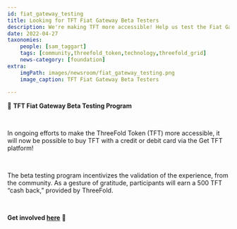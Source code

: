 ```yaml
---
id: fiat_gateway_testing
title: Looking for TFT Fiat Gateway Beta Testers
description: We're making TFT more accessible! Help us test the Fiat Gateway and earn 500 TFT.
date: 2022-04-27
taxonomies:
    people: [sam_taggart]
    tags: [community,threefold_token,technology,threefold_grid]
    news-category: [foundation]
extra:
    imgPath: images/newsroom/fiat_gateway_testing.png
    image_caption: TFT Fiat Gateway Beta Testers
    
---
```


📣 **TFT Fiat Gateway Beta Testing Program**

<br/>

In ongoing efforts to make the ThreeFold Token (TFT) more accessible, it will now be possible to buy TFT with a credit or debit card via the Get TFT platform!

<br/>

The beta testing program incentivizes the validation of the experience, from the community. As a gesture of gratitude, participants will earn a 500 TFT “cash back,” provided by ThreeFold.

<br/>

**Get involved [here](https://forum.threefold.io/t/tft-fiat-gateway-beta-testing-program/2746)** 🙏
